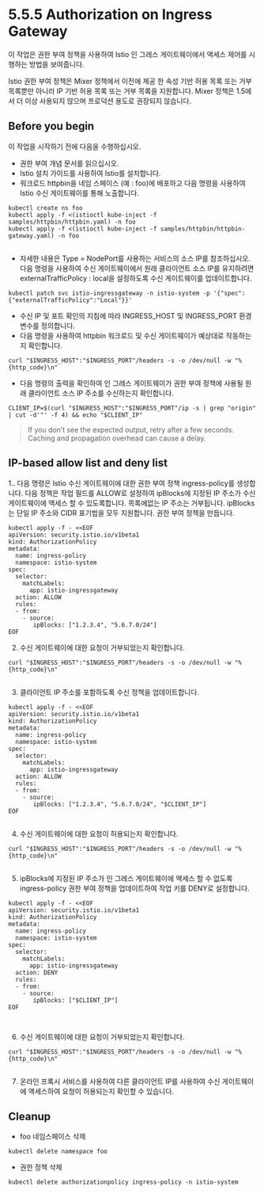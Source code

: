 # 5.5.5 Authorization on Ingress Gateway

이 작업은 권한 부여 정책을 사용하여 Istio 인 그레스 게이트웨이에서 액세스 제어를 시행하는 방법을 보여줍니다.

Istio 권한 부여 정책은 Mixer 정책에서 이전에 제공 한 속성 기반 허용 목록 또는 거부 목록뿐만 아니라 IP 기반 허용 목록 또는 거부 목록을 지원합니다. Mixer 정책은 1.5에서 더 이상 사용되지 않으며 프로덕션 용도로 권장되지 않습니다.  


## Before you begin

이 작업을 시작하기 전에 다음을 수행하십시오.

* 권한 부여 개념 문서를 읽으십시오.
* Istio 설치 가이드를 사용하여 Istio를 설치합니다.
* 워크로드 httpbin을 네임 스페이스 \(예 : foo\)에 배포하고 다음 명령을 사용하여 Istio 수신 게이트웨이를 통해 노출합니다.

```text
kubectl create ns foo
kubectl apply -f <(istioctl kube-inject -f samples/httpbin/httpbin.yaml) -n foo
kubectl apply -f <(istioctl kube-inject -f samples/httpbin/httpbin-gateway.yaml) -n foo


```

* 자세한 내용은 Type = NodePort를 사용하는 서비스의 소스 IP를 참조하십시오. 다음 명령을 사용하여 수신 게이트웨이에서 원래 클라이언트 소스 IP를 유지하려면 externalTrafficPolicy : local을 설정하도록 수신 게이트웨이를 업데이트합니다.

```text
kubectl patch svc istio-ingressgateway -n istio-system -p '{"spec":{"externalTrafficPolicy":"Local"}}'
```

* 수신 IP 및 포트 확인의 지침에 따라 INGRESS\_HOST 및 INGRESS\_PORT 환경 변수를 정의합니다.
* 다음 명령을 사용하여 httpbin 워크로드 및 수신 게이트웨이가 예상대로 작동하는지 확인합니다.

```text
curl "$INGRESS_HOST":"$INGRESS_PORT"/headers -s -o /dev/null -w "%{http_code}\n"
```

* 다음 명령의 출력을 확인하여 인 그레스 게이트웨이가 권한 부여 정책에 사용될 원래 클라이언트 소스 IP 주소를 수신하는지 확인합니다.

```text
CLIENT_IP=$(curl "$INGRESS_HOST":"$INGRESS_PORT"/ip -s | grep "origin" | cut -d'"' -f 4) && echo "$CLIENT_IP"
```

> If you don’t see the expected output, retry after a few seconds. Caching and propagation overhead can cause a delay.



## IP-based allow list and deny list

1.. 다음 명령은 Istio 수신 게이트웨이에 대한 권한 부여 정책 ingress-policy를 생성합니다. 다음 정책은 작업 필드를 ALLOW로 설정하여 ipBlocks에 지정된 IP 주소가 수신 게이트웨이에 액세스 할 수 있도록합니다. 목록에없는 IP 주소는 거부됩니다. ipBlocks는 단일 IP 주소와 CIDR 표기법을 모두 지원합니다. 권한 부여 정책을 만듭니다.

```text
kubectl apply -f - <<EOF
apiVersion: security.istio.io/v1beta1
kind: AuthorizationPolicy
metadata:
  name: ingress-policy
  namespace: istio-system
spec:
  selector:
    matchLabels:
      app: istio-ingressgateway
  action: ALLOW
  rules:
  - from:
    - source:
       ipBlocks: ["1.2.3.4", "5.6.7.0/24"]
EOF
```

2. 수신 게이트웨이에 대한 요청이 거부되었는지 확인합니다.

```text
curl "$INGRESS_HOST":"$INGRESS_PORT"/headers -s -o /dev/null -w "%{http_code}\n"


```

3. 클라이언트 IP 주소를 포함하도록 수신 정책을 업데이트합니다.

```text
kubectl apply -f - <<EOF
apiVersion: security.istio.io/v1beta1
kind: AuthorizationPolicy
metadata:
  name: ingress-policy
  namespace: istio-system
spec:
  selector:
    matchLabels:
      app: istio-ingressgateway
  action: ALLOW
  rules:
  - from:
    - source:
       ipBlocks: ["1.2.3.4", "5.6.7.0/24", "$CLIENT_IP"]
EOF


```

4. 수신 게이트웨이에 대한 요청이 허용되는지 확인합니다.

```text
curl "$INGRESS_HOST":"$INGRESS_PORT"/headers -s -o /dev/null -w "%{http_code}\n"


```

5. ipBlocks에 지정된 IP 주소가 인 그레스 게이트웨이에 액세스 할 수 없도록 ingress-policy 권한 부여 정책을 업데이트하여 작업 키를 DENY로 설정합니다.

```text
kubectl apply -f - <<EOF
apiVersion: security.istio.io/v1beta1
kind: AuthorizationPolicy
metadata:
  name: ingress-policy
  namespace: istio-system
spec:
  selector:
    matchLabels:
      app: istio-ingressgateway
  action: DENY
  rules:
  - from:
    - source:
       ipBlocks: ["$CLIENT_IP"]
EOF



```

6. 수신 게이트웨이에 대한 요청이 거부되었는지 확인합니다.

```text
curl "$INGRESS_HOST":"$INGRESS_PORT"/headers -s -o /dev/null -w "%{http_code}\n"


```

7. 온라인 프록시 서비스를 사용하여 다른 클라이언트 IP를 사용하여 수신 게이트웨이에 액세스하여 요청이 허용되는지 확인할 수 있습니다.

## Cleanup

* foo 네임스페이스 삭제

```text
kubectl delete namespace foo
```

* 권한 정책 삭제

```text
kubectl delete authorizationpolicy ingress-policy -n istio-system
```





